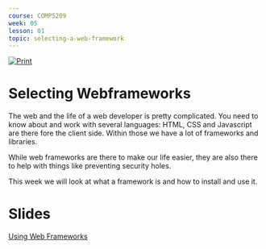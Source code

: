 ```yaml
---
course: COMP5209
week: 05
lesson: 01
topic: selecting-a-web-framework
---
```


[![Print](https://img.shields.io/badge/DOWNLOAD_PDF-CLICK_HERE-green.svg)](https://github.com/ToiOhomaiBCS/COMP5209-Course-Material/raw/master/week05/session01/readme.pdf)

# Selecting Webframeworks

The web and the life of a web developer is pretty complicated. You need to know about and work with several languages: HTML, CSS and Javascript are there fore the client side. Within those we have a lot of frameworks and libraries.

While web frameworks are there to make our life easier, they are also there to help with things like preventing security holes.

This week we will look at what a framework is and how to install and use it.

# Slides

[Using Web Frameworks](https://docs.google.com/presentation/d/e/2PACX-1vSOikmIsyJxc5nUwJfG1xECuSurqlk8cAvrREQjth358sR0lgKKg16JJgcitRmN_XrSCBTSQWaoDLZx/embed?start=false&amp;loop=false)